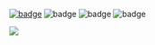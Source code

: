 [![badge](https://nackerman-badges-poc.s3.amazonaws.com/badges/build-build.svg)](https://github.com/nckackerman/nckackerman.github.io/deployments/activity_log?environment=production)
![badge](https://img.shields.io/badge/QA-v1.0.1-green)
![badge](https://img.shields.io/badge/UAT-v1.0.1-green)
![badge](https://img.shields.io/badge/PROD-v1.0.0-green)

<img src="https://github.com/nckackerman/nckackerman.github.io/releases/download/1.0.1/build-build.png">
